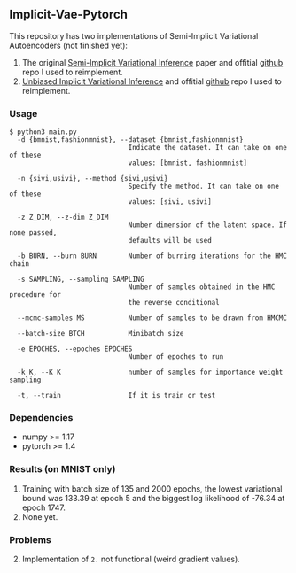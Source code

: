 ## Implicit-Vae-Pytorch

This repository has two implementations of Semi-Implicit Variational Autoencoders (not finished yet):
1. The original [Semi-Implicit Variational Inference](https://arxiv.org/pdf/1805.11183.pdf) paper and offitial [github](https://github.com/mingzhang-yin/SIVI) repo I used to reimplement.
2. [Unbiased Implicit Variational Inference](https://arxiv.org/pdf/1808.02078.pdf) and offitial [github](https://github.com/franrruiz/uiviI) repo I used to reimplement.  

### Usage
```
$ python3 main.py
  -d {bmnist,fashionmnist}, --dataset {bmnist,fashionmnist}
                              Indicate the dataset. It can take on one of these
                              values: [bmnist, fashionmnist]

  -n {sivi,usivi}, --method {sivi,usivi}
                              Specify the method. It can take on one of these
                              values: [sivi, usivi]

  -z Z_DIM, --z-dim Z_DIM
                              Number dimension of the latent space. If none passed,
                              defaults will be used

  -b BURN, --burn BURN        Number of burning iterations for the HMC chain

  -s SAMPLING, --sampling SAMPLING
                              Number of samples obtained in the HMC procedure for
                              the reverse conditional

  --mcmc-samples MS           Number of samples to be drawn from HMCMC

  --batch-size BTCH           Minibatch size

  -e EPOCHES, --epoches EPOCHES
                              Number of epoches to run

  -k K, --K K                 number of samples for importance weight sampling

  -t, --train                 If it is train or test
```

### Dependencies
* numpy >= 1.17
* pytorch >= 1.4

### Results (on MNIST only)
1. Training with batch size of 135 and 2000 epochs, the lowest variational bound was 133.39 at epoch 5 and the biggest log likelihood of -76.34 at epoch 1747.  
2. None yet.  

### Problems
2. Implementation of `2.` not functional (weird gradient values).  